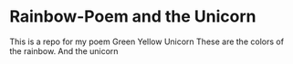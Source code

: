 # Rainbow-Poem and the Unicorn
This is a repo for my  poem
Green
Yellow
Unicorn
These are the colors of the rainbow.
And the unicorn
